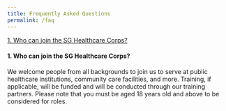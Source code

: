 ```yaml
---
title: Frequently Asked Questions
permalink: /faq
---
```

[1. Who can join the SG Healthcare Corps?](1.-Who-can-join-the-SG-Healthcare-Corps?)

#### 1. Who can join the SG Healthcare Corps?
We welcome people from all backgrounds to join us to serve at public healthcare institutions, community care facilities, and more. Training, if applicable, will be funded and will be conducted through our training partners. Please note that you must be aged 18 years old and above to be considered for roles.
